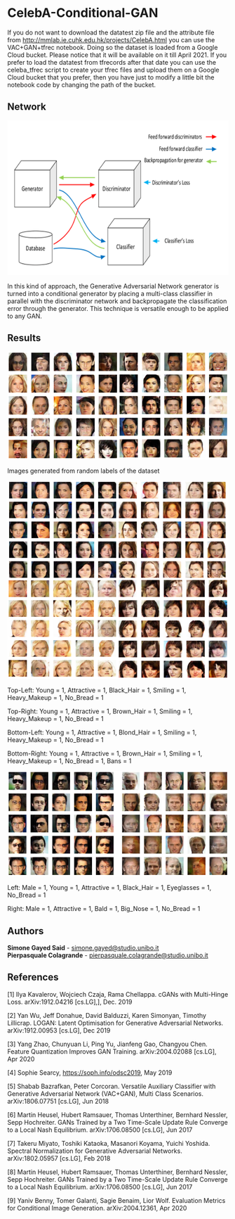 # CelebA-Conditional-GAN



If you do not want to download the datatest zip file and the attribute file from http://mmlab.ie.cuhk.edu.hk/projects/CelebA.html you can use the VAC+GAN+tfrec notebook. Doing so the dataset is loaded from a Google Cloud bucket. Please notice that it will be available on it till April 2021. If you prefer to load the datatest from tfrecords after that date you can use the celeba_tfrec script to create your tfrec files and upload them on a Google Cloud bucket that you prefer, then you have just to modify a little bit the notebook code by changing the path of the bucket.




## Network

![Image description](Images/Picture1.png)

In this kind of approach, the Generative Adversarial Network generator is turned into a conditional generator by placing a multi-class classifier in parallel with the discriminator network and backpropagate the classification error through the generator. This technique is versatile enough to be applied to any GAN.

## Results

![Image description](Images/Picture3.png)

Images generated from random labels of the dataset



![Image description](Images/Picture2.png)

Top-Left: Young = 1, Attractive = 1, Black_Hair  = 1, Smiling = 1, Heavy_Makeup = 1, No_Bread = 1  

Top-Right: Young = 1, Attractive = 1, Brown_Hair  = 1, Smiling = 1, Heavy_Makeup = 1, No_Bread = 1

Bottom-Left: Young = 1, Attractive = 1, Blond_Hair  = 1, Smiling = 1, Heavy_Makeup = 1, No_Bread = 1 

Bottom-Right: Young = 1, Attractive = 1, Brown_Hair  = 1, Smiling = 1, Heavy_Makeup = 1, No_Bread = 1, Bans = 1



![Image description](Images/Picture4.png)

Left: Male = 1, Young = 1, Attractive = 1, Black_Hair  = 1, Eyeglasses = 1, No_Bread = 1 

Right: Male = 1, Attractive = 1, Bald = 1, Big_Nose = 1, No_Bread = 1



## Authors

**Simone Gayed Said** - simone.gayed@studio.unibo.it </br>
**Pierpasquale Colagrande** - pierpasquale.colagrande@studio.unibo.it </br>

## References
[1] 	Ilya Kavalerov, Wojciech Czaja, Rama Chellappa. cGANs with Multi-Hinge Loss. 	arXiv:1912.04216 [cs.LG],], Dec. 2019

[2] 	Yan Wu, Jeff Donahue, David Balduzzi, Karen Simonyan, Timothy Lillicrap. LOGAN: Latent Optimisation for Generative Adversarial Networks. arXiv:1912.00953 [cs.LG], Dec 2019

[3] 	Yang Zhao, Chunyuan Li, Ping Yu, Jianfeng Gao, Changyou Chen. Feature Quantization Improves GAN Training. arXiv:2004.02088 [cs.LG], Apr 2020

[4] 	Sophie Searcy, https://soph.info/odsc2019, May 2019

[5] 	Shabab Bazrafkan, Peter Corcoran. Versatile Auxiliary Classifier with Generative Adversarial Network (VAC+GAN), Multi Class Scenarios. arXiv:1806.07751 [cs.LG], Jun 2018

[6] 	Martin Heusel, Hubert Ramsauer, Thomas Unterthiner, Bernhard Nessler, Sepp Hochreiter. GANs Trained by a Two Time-Scale Update Rule Converge to a Local Nash Equilibrium.  arXiv:1706.08500 [cs.LG], Jun 2017

[7] 	Takeru Miyato, Toshiki Kataoka, Masanori Koyama, Yuichi Yoshida. Spectral Normalization for Generative Adversarial Networks.  arXiv:1802.05957 [cs.LG], Feb 2018

[8] 	Martin Heusel, Hubert Ramsauer, Thomas Unterthiner, Bernhard Nessler, Sepp Hochreiter. GANs Trained by a Two Time-Scale Update Rule Converge to a Local Nash Equilibrium.  arXiv:1706.08500 [cs.LG], Jun 2017

[9] 		Yaniv Benny, Tomer Galanti, Sagie Benaim, Lior Wolf. Evaluation Metrics for	Conditional Image Generation. arXiv:2004.12361, Apr 2020



